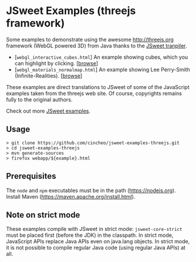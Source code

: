 # JSweet Examples (threejs framework)

Some examples to demonstrate using the awesome http://threejs.org framework (WebGL powered 3D) from Java thanks to the [JSweet tranpiler](https://github.com/cincheo/jsweet).

- [`webgl_interactive_cubes.html`] An example showing cubes, which you can highlight by clicking. [[browse](http://examples.jsweet.org/jsweet-examples-threejs/webapp/webgl_interactive_cubes.html)]
- [`webgl_materials_normalmap.html`] An example showing Lee Perry-Smith (Infinite-Realities). [[browse](http://examples.jsweet.org/jsweet-examples-threejs/webapp/webgl_materials_normalmap.html)]

These examples are direct translations to JSweet of some of the JavaScript examples taken from the threejs web site. Of course, copyrights remains fully to the original authors.

Check out more [JSweet examples](https://github.com/cincheo/jsweet).

## Usage

```
> git clone https://github.com/cincheo/jsweet-examples-threejs.git
> cd jsweet-examples-threejs
> mvn generate-sources
> firefox webapp/${example}.html
```

## Prerequisites

The `node` and `npm` executables must be in the path (https://nodejs.org).
Install Maven (https://maven.apache.org/install.html).

## Note on strict mode

These examples compile with JSweet in strict mode: `jsweet-core-strict` must be placed first (before the JDK) in the classpath.
In strict mode, JavaScript APIs replace Java APIs even on java.lang objects. In strict mode, it is not possible to compile regular Java code (using regular Java APIs) at all. 
